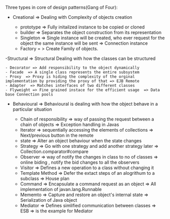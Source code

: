 Three types in core of design patterns(Gang of Four):

- Creational   => Dealing with Complexity of objects creation 

	- prototype  => Fully initailzed instance to be copied or cloned
	- builder  => Separates the object construction from its representation
	- Singleton => Single instance will be created, who ever request for the object the same instance will be sent => Connection instance
	- Factory = > Create Family of objects. 

 
-Structural    => Structural Dealing with how the classes can be structured

	- Decorator => Add responsibility to the object dynamically
	- Facade  => A single class represents the entire subsystem	
	- Proxy  => Proxy is hiding the complexity of the orginal implementation by providing the proxy of that => EJB Remote
	- Adapter  => Matches interfaces of two different classes
	- Flyweight => Fine grained instace for the efficient usage  => Data base Connection pools
	
- Behavioural  => Behavioural is dealing with how the object behave in a particular situation

	- Chain of responsibility  => way of passing the request between a chain of objects  => Exception handling in Javas
	- Iterator  => sequentially accessing the elements of collections  => Next/previous button in the remote
	- state  => Alter an object behaviour when the state changes
	- Strategy => Go with one strategy and add another strategy later => Collection.comparator#compare
	- Observer  => way of notify the changes in class to no of classes => online biding , notify the bid changes to all the observers
	- Visitor  => Defines a new operation to a class without changing it
	- Template Method  => Defer the extact steps  of an alogrithum  to a subclass  => House plan
	- Command => Encapsulate a command request as an object => All implementation of javan.lang.Runnable
	- Mememto => Capture and restore an object's internal state => Serialization of Java object
	- Mediator => Defines simlified communication between classes =>  ESB => is the example for Mediator
